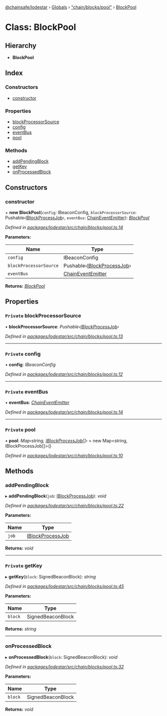[@chainsafe/lodestar](../README.md) › [Globals](../globals.md) › ["chain/blocks/pool"](../modules/_chain_blocks_pool_.md) › [BlockPool](_chain_blocks_pool_.blockpool.md)

# Class: BlockPool

## Hierarchy

* **BlockPool**

## Index

### Constructors

* [constructor](_chain_blocks_pool_.blockpool.md#constructor)

### Properties

* [blockProcessorSource](_chain_blocks_pool_.blockpool.md#private-blockprocessorsource)
* [config](_chain_blocks_pool_.blockpool.md#private-config)
* [eventBus](_chain_blocks_pool_.blockpool.md#private-eventbus)
* [pool](_chain_blocks_pool_.blockpool.md#private-pool)

### Methods

* [addPendingBlock](_chain_blocks_pool_.blockpool.md#addpendingblock)
* [getKey](_chain_blocks_pool_.blockpool.md#private-getkey)
* [onProcessedBlock](_chain_blocks_pool_.blockpool.md#onprocessedblock)

## Constructors

###  constructor

\+ **new BlockPool**(`config`: IBeaconConfig, `blockProcessorSource`: Pushable‹[IBlockProcessJob](../interfaces/_chain_chain_.iblockprocessjob.md)›, `eventBus`: [ChainEventEmitter](../modules/_chain_interface_.md#chaineventemitter)): *[BlockPool](_chain_blocks_pool_.blockpool.md)*

*Defined in [packages/lodestar/src/chain/blocks/pool.ts:14](https://github.com/ChainSafe/lodestar/blob/aa20a3bfb/packages/lodestar/src/chain/blocks/pool.ts#L14)*

**Parameters:**

Name | Type |
------ | ------ |
`config` | IBeaconConfig |
`blockProcessorSource` | Pushable‹[IBlockProcessJob](../interfaces/_chain_chain_.iblockprocessjob.md)› |
`eventBus` | [ChainEventEmitter](../modules/_chain_interface_.md#chaineventemitter) |

**Returns:** *[BlockPool](_chain_blocks_pool_.blockpool.md)*

## Properties

### `Private` blockProcessorSource

• **blockProcessorSource**: *Pushable‹[IBlockProcessJob](../interfaces/_chain_chain_.iblockprocessjob.md)›*

*Defined in [packages/lodestar/src/chain/blocks/pool.ts:13](https://github.com/ChainSafe/lodestar/blob/aa20a3bfb/packages/lodestar/src/chain/blocks/pool.ts#L13)*

___

### `Private` config

• **config**: *IBeaconConfig*

*Defined in [packages/lodestar/src/chain/blocks/pool.ts:12](https://github.com/ChainSafe/lodestar/blob/aa20a3bfb/packages/lodestar/src/chain/blocks/pool.ts#L12)*

___

### `Private` eventBus

• **eventBus**: *[ChainEventEmitter](../modules/_chain_interface_.md#chaineventemitter)*

*Defined in [packages/lodestar/src/chain/blocks/pool.ts:14](https://github.com/ChainSafe/lodestar/blob/aa20a3bfb/packages/lodestar/src/chain/blocks/pool.ts#L14)*

___

### `Private` pool

• **pool**: *Map‹string, [IBlockProcessJob](../interfaces/_chain_chain_.iblockprocessjob.md)[]›* = new Map<string, IBlockProcessJob[]>()

*Defined in [packages/lodestar/src/chain/blocks/pool.ts:10](https://github.com/ChainSafe/lodestar/blob/aa20a3bfb/packages/lodestar/src/chain/blocks/pool.ts#L10)*

## Methods

###  addPendingBlock

▸ **addPendingBlock**(`job`: [IBlockProcessJob](../interfaces/_chain_chain_.iblockprocessjob.md)): *void*

*Defined in [packages/lodestar/src/chain/blocks/pool.ts:22](https://github.com/ChainSafe/lodestar/blob/aa20a3bfb/packages/lodestar/src/chain/blocks/pool.ts#L22)*

**Parameters:**

Name | Type |
------ | ------ |
`job` | [IBlockProcessJob](../interfaces/_chain_chain_.iblockprocessjob.md) |

**Returns:** *void*

___

### `Private` getKey

▸ **getKey**(`block`: SignedBeaconBlock): *string*

*Defined in [packages/lodestar/src/chain/blocks/pool.ts:45](https://github.com/ChainSafe/lodestar/blob/aa20a3bfb/packages/lodestar/src/chain/blocks/pool.ts#L45)*

**Parameters:**

Name | Type |
------ | ------ |
`block` | SignedBeaconBlock |

**Returns:** *string*

___

###  onProcessedBlock

▸ **onProcessedBlock**(`block`: SignedBeaconBlock): *void*

*Defined in [packages/lodestar/src/chain/blocks/pool.ts:32](https://github.com/ChainSafe/lodestar/blob/aa20a3bfb/packages/lodestar/src/chain/blocks/pool.ts#L32)*

**Parameters:**

Name | Type |
------ | ------ |
`block` | SignedBeaconBlock |

**Returns:** *void*
